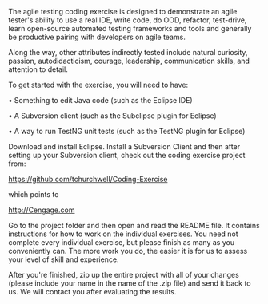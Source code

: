 

 
The agile testing coding exercise is designed to demonstrate an agile tester's ability to use a real IDE, write code, do OOD, refactor, test-drive, learn open-source automated testing frameworks and tools and generally be productive pairing with developers on agile teams. 

Along the way, other attributes indirectly tested include natural curiosity, passion, autodidacticism, courage, leadership, communication skills, and attention to detail. 

 To get started with the exercise, you will need to have:
  
•  Something to edit Java code (such as the Eclipse IDE)

•	A Subversion client (such as the Subclipse plugin for Eclipse)

•	A way to run TestNG unit tests (such as the TestNG plugin for Eclipse)
 
Download and install Eclipse.  Install a Subversion Client and then after setting up your Subversion client, check out the coding exercise project from:

https://github.com/tchurchwell/Coding-Exercise

which points to

http://Cengage.com

Go to the project folder and then open and read the README file. It contains instructions for how to work on the individual exercises. You need not complete every individual exercise, but please finish as many as you conveniently can. The more work you do, the easier it is for us to assess your level of skill and experience.

After you're finished, zip up the entire project with all of your changes (please include your name in the name of the .zip file) and send it back to us. We will contact you after evaluating the results.


